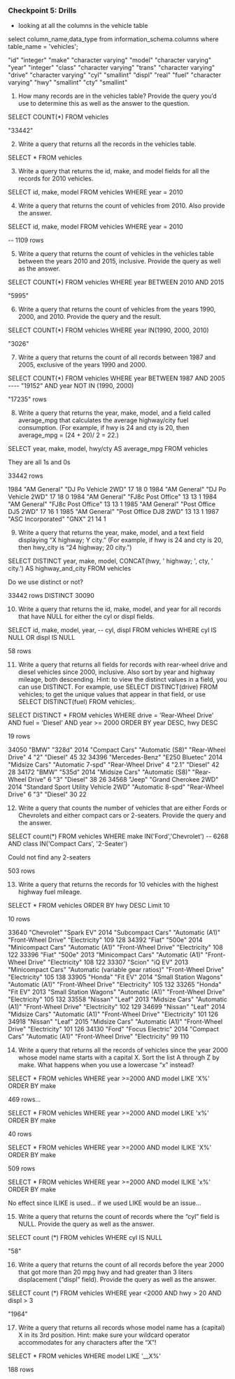 ### Checkpoint 5: Drills

* looking at all the columns in the vehicle table

select column_name,data_type 
from information_schema.columns 
where table_name = 'vehicles';


"id"	"integer"
"make"	"character varying"
"model"	"character varying"
"year"	"integer"
"class"	"character varying"
"trans"	"character varying"
"drive"	"character varying"
"cyl"	"smallint"
"displ"	"real"
"fuel"	"character varying"
"hwy"	"smallint"
"cty"	"smallint"

1. How many records are in the vehicles table? Provide the query you’d use to determine this as well as the answer to the question.

SELECT COUNT(*) 
FROM vehicles

"33442"

2. Write a query that returns all the records in the vehicles table.

SELECT * 
FROM vehicles

3. Write a query that returns the id, make, and model fields for all the records for 2010 vehicles.

SELECT id, make, model
FROM vehicles
WHERE year = 2010

4. Write a query that returns the count of vehicles from 2010. Also provide the answer.

SELECT id, make, model
FROM vehicles
WHERE year = 2010

-- 1109 rows 


5. Write a query that returns the count of vehicles in the vehicles table between the years 2010 and 2015, inclusive. Provide the query as well as the answer.

SELECT COUNT(*)
FROM vehicles
WHERE year BETWEEN 2010 AND 2015

"5995"

6. Write a query that returns the count of vehicles from the years 1990, 2000, and 2010. Provide the query and the result.

SELECT COUNT(*)
FROM vehicles
WHERE year IN(1990, 2000, 2010)

"3026"


7. Write a query that returns the count of all records between 1987 and 2005, exclusive of the years 1990 and 2000.

SELECT COUNT(*)
FROM vehicles
WHERE year BETWEEN 1987 AND 2005  ---- "19152"
AND year NOT IN (1990, 2000) 

"17235" rows


8. Write a query that returns the year, make, model, and a field called average_mpg that calculates the average highway/city fuel consumption. (For example, if hwy is 24 and cty is 20, then average_mpg = (24 + 20)/ 2 = 22.)

SELECT year, make, model, hwy/cty AS average_mpg
FROM vehicles

They are all 1s and 0s

33442 rows

1984	"AM General"	"DJ Po Vehicle 2WD"		17	18	0
1984	"AM General"	"DJ Po Vehicle 2WD"		17	18	0
1984	"AM General"	"FJ8c Post Office"		13	13	1
1984	"AM General"	"FJ8c Post Office"		13	13	1
1985	"AM General"	"Post Office DJ5 2WD"	17	16	1
1985	"AM General"	"Post Office DJ8 2WD"	13	13	1
1987	"ASC Incorporated"	"GNX"				21	14	1


9. Write a query that returns the year, make, model, and a text field displaying “X highway; Y city.” (For example, if hwy is 24 and cty is 20, then hwy_city is “24 highway; 20 city.”)

SELECT DISTINCT year, make, model, CONCAT(hwy, ' highway; ', cty, ' city.') AS highway_and_city
FROM vehicles


Do we use distinct or not?

33442 rows DISTINCT 30090


10. Write a query that returns the id, make, model, and year for all records that have NULL for either the cyl or displ fields.

SELECT id, make, model, year,  -- cyl, displ
FROM vehicles
WHERE cyl IS NULL OR displ IS NULL

58 rows


11. Write a query that returns all fields for records with rear-wheel drive and diesel vehicles since 2000, inclusive. Also sort by year and highway mileage, both descending. Hint: to view the distinct values in a field, you can use DISTINCT. For example, use SELECT DISTINCT(drive) FROM vehicles; to get the unique values that appear in that field, or use SELECT DISTINCT(fuel) FROM vehicles;.

SELECT DISTINCT * 
FROM vehicles
WHERE drive = 'Rear-Wheel Drive' 
AND fuel = 'Diesel'
AND year >= 2000
ORDER BY year DESC, hwy DESC


19 rows


34050	"BMW"	"328d"	2014	"Compact Cars"	"Automatic (S8)"	"Rear-Wheel Drive"	4	"2"	"Diesel"	45	32
34396	"Mercedes-Benz"	"E250 Bluetec"	2014	"Midsize Cars"	"Automatic 7-spd"	"Rear-Wheel Drive"	4	"2.1"	"Diesel"	42	28
34172	"BMW"	"535d"	2014	"Midsize Cars"	"Automatic (S8)"	"Rear-Wheel Drive"	6	"3"	"Diesel"	38	26
34568	"Jeep"	"Grand Cherokee 2WD"	2014	"Standard Sport Utility Vehicle 2WD"	"Automatic 8-spd"	"Rear-Wheel Drive"	6	"3"	"Diesel"	30	22



12. Write a query that counts the number of vehicles that are either Fords or Chevrolets and either compact cars or 2-seaters. Provide the query and the answer.


SELECT count(*) 
FROM vehicles
WHERE make IN('Ford','Chevrolet') -- 6268 
AND class IN('Compact Cars', '2-Seater')

Could not find any 2-seaters 

503 rows 


13. Write a query that returns the records for 10 vehicles with the highest highway fuel mileage.

SELECT *
FROM vehicles
ORDER BY hwy DESC
Limit 10


10 rows


33640	"Chevrolet"	"Spark EV"	2014	"Subcompact Cars"	"Automatic (A1)"	"Front-Wheel Drive"			"Electricity"	109	128
34392	"Fiat"	"500e"	2014	"Minicompact Cars"	"Automatic (A1)"	"Front-Wheel Drive"					"Electricity"	108	122
33396	"Fiat"	"500e"	2013	"Minicompact Cars"	"Automatic (A1)"	"Front-Wheel Drive"					"Electricity"	108	122
33307	"Scion"	"iQ EV"	2013	"Minicompact Cars"	"Automatic (variable gear ratios)"	"Front-Wheel Drive"	"Electricity"	105	138
33905	"Honda"	"Fit EV"	2014	"Small Station Wagons"	"Automatic (A1)"	"Front-Wheel Drive"			"Electricity"	105	132
33265	"Honda"	"Fit EV"	2013	"Small Station Wagons"	"Automatic (A1)"	"Front-Wheel Drive"			"Electricity"	105	132
33558	"Nissan"	"Leaf"	2013	"Midsize Cars"	"Automatic (A1)"	"Front-Wheel Drive"					"Electricity"	102	129
34699	"Nissan"	"Leaf"	2014	"Midsize Cars"	"Automatic (A1)"	"Front-Wheel Drive"					"Electricity"	101	126
34918	"Nissan"	"Leaf"	2015	"Midsize Cars"	"Automatic (A1)"	"Front-Wheel Drive"					"Electricity"	101	126
34130	"Ford"	"Focus Electric"	2014	"Compact Cars"	"Automatic (A1)"	"Front-Wheel Drive"			"Electricity"	99	110





14. Write a query that returns all the records of vehicles since the year 2000 whose model name starts with a capital X. Sort the list A through Z by make. What happens when you use a lowercase “x” instead?



SELECT *
FROM vehicles
WHERE year >=2000 AND model LIKE 'X%'
ORDER BY make

469 rows... 



SELECT *
FROM vehicles
WHERE year >=2000 AND model LIKE 'x%'
ORDER BY make

40 rows

SELECT *
FROM vehicles
WHERE year >=2000 AND model ILIKE 'X%'
ORDER BY make

509 rows


SELECT *
FROM vehicles
WHERE year >=2000 AND model ILIKE 'x%'
ORDER BY make

No effect since ILIKE is used... if we used LIKE would be an issue...


15. Write a query that returns the count of records where the “cyl” field is NULL. Provide the query as well as the answer.

SELECT count (*)
FROM vehicles
WHERE cyl IS NULL

"58" 




16. Write a query that returns the count of all records before the year 2000 that got more than 20 mpg hwy and had greater than 3 liters displacement (“displ” field). Provide the query as well as the answer.


SELECT count (*)
FROM vehicles
WHERE year <2000 
AND hwy > 20
AND displ > 3 

"1964" 


17. Write a query that returns all records whose model name has a (capital) X in its 3rd position. Hint: make sure your wildcard operator accommodates for any characters after the “X”!

SELECT *
FROM vehicles
WHERE model LIKE '__X%'

188 rows


